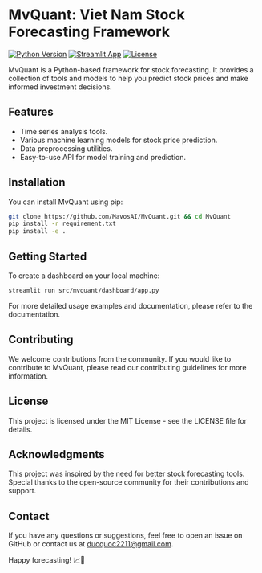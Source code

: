 # MvQuant: Viet Nam Stock Forecasting Framework
[![Python Version](https://img.shields.io/badge/python-3.8%2B-blue)](https://www.python.org/downloads/)
[![Streamlit App](https://static.streamlit.io/badges/streamlit_badge_black_white.svg)](https://mvquant.streamlit.app)
[![License](https://img.shields.io/badge/license-MIT-green)](LICENSE)

MvQuant is a Python-based framework for stock forecasting. It provides a collection of tools and models to help you predict stock prices and make informed investment decisions.

## Features

- Time series analysis tools.
- Various machine learning models for stock price prediction.
- Data preprocessing utilities.
- Easy-to-use API for model training and prediction.

## Installation

You can install MvQuant using pip:
```bash
git clone https://github.com/MavosAI/MvQuant.git && cd MvQuant
pip install -r requirement.txt
pip install -e .
```

## Getting Started
To create a dashboard on your local machine:
```bash
streamlit run src/mvquant/dashboard/app.py
```
For more detailed usage examples and documentation, please refer to the documentation.

## Contributing
We welcome contributions from the community. If you would like to contribute to MvQuant, please read our contributing guidelines for more information.

## License
This project is licensed under the MIT License - see the LICENSE file for details.

## Acknowledgments
This project was inspired by the need for better stock forecasting tools.
Special thanks to the open-source community for their contributions and support.

## Contact
If you have any questions or suggestions, feel free to open an issue on GitHub or contact us at ducquoc2211@gmail.com.

Happy forecasting! 📈🚀